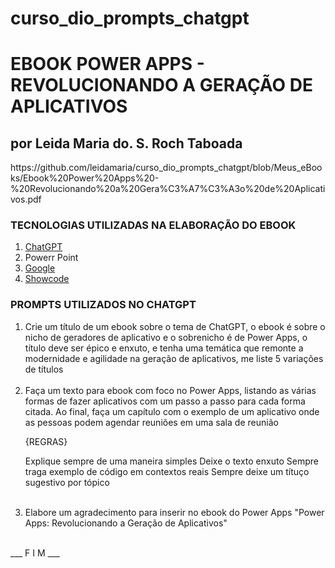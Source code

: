 # curso_dio_prompts_chatgpt

<h1> EBOOK POWER APPS - REVOLUCIONANDO A GERAÇÃO DE APLICATIVOS </h1>
<h2> por Leida Maria do. S. Roch Taboada</h2>
https://github.com/leidamaria/curso_dio_prompts_chatgpt/blob/Meus_eBooks/Ebook%20Power%20Apps%20-%20Revolucionando%20a%20Gera%C3%A7%C3%A3o%20de%20Aplicativos.pdf
<h3> TECNOLOGIAS UTILIZADAS NA ELABORAÇÃO DO EBOOK </h3>
<ol>
  <li><a href="https://chatgpt.com/" target="_blank">ChatGPT</a></li>
  <li>Powerr Point</li>
  <li><a href="https://www.google.com" target="_blank">Google</a></li>
  <li><a href="https://showcode.app" target="_blank">Showcode</a></li>
</ol>
<h3> PROMPTS UTILIZADOS NO CHATGPT</h3>
<ol>
  <li>
    Crie um título de um ebook sobre o tema de ChatGPT, o ebook é sobre o nicho de 
geradores de aplicativo e o sobrenicho é de Power Apps, o título deve ser épico e enxuto, e tenha uma temática que remonte a modernidade e agilidade na geração de aplicativos, me liste 5 variações de títulos 
  </li>
  <br|><br>
  <li>
    Faça um texto para ebook com foco no Power Apps, listando as várias formas de fazer aplicativos com um passo a passo para cada forma citada.
Ao final, faça um capítulo com o exemplo de um aplicativo onde as pessoas podem agendar reuniões em uma sala de reunião
    
{REGRAS}

Explique sempre de uma maneira simples
Deixe o texto enxuto
Sempre traga exemplo de código em contextos reais
Sempre deixe um títuço sugestivo por tópico
  </li>
   <br|><br>
  <li>
    Elabore um agradecimento para inserir no ebook do Power Apps "Power Apps: Revolucionando a Geração de Aplicativos"
  </li>
</ol>
<br>
___ F I M ___

